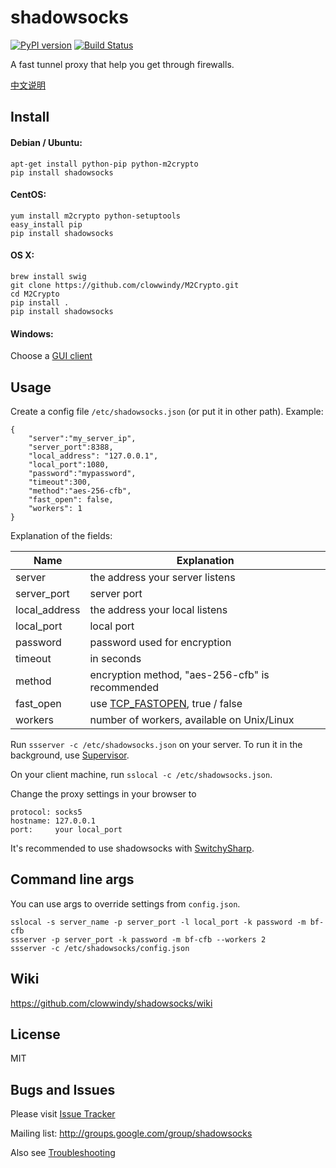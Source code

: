 shadowsocks
===========

[![PyPI version]][PyPI] [![Build Status]][Travis CI] 

A fast tunnel proxy that help you get through firewalls.

[中文说明][Chinese Readme]

Install
-------

#### Debian / Ubuntu:

    apt-get install python-pip python-m2crypto
    pip install shadowsocks

#### CentOS:

    yum install m2crypto python-setuptools
    easy_install pip
    pip install shadowsocks

#### OS X:

    brew install swig
    git clone https://github.com/clowwindy/M2Crypto.git
    cd M2Crypto
    pip install .
    pip install shadowsocks

#### Windows:

Choose a [GUI client]

Usage
-----

Create a config file `/etc/shadowsocks.json` (or put it in other path).
Example:

    {
        "server":"my_server_ip",
        "server_port":8388,
        "local_address": "127.0.0.1",
        "local_port":1080,
        "password":"mypassword",
        "timeout":300,
        "method":"aes-256-cfb",
        "fast_open": false,
        "workers": 1
    }

Explanation of the fields:

| Name          | Explanation                                     |
| ------------- | ----------------------------------------------- |
| server        | the address your server listens                 |
| server_port   | server port                                     |
| local_address | the address your local listens                  |
| local_port    | local port                                      |
| password      | password used for encryption                    |
| timeout       | in seconds                                      |
| method        | encryption method, "aes-256-cfb" is recommended |
| fast_open     | use [TCP_FASTOPEN], true / false                |
| workers       | number of workers, available on Unix/Linux      |

Run `ssserver -c /etc/shadowsocks.json` on your server. To run it in the
background, use [Supervisor].

On your client machine, run `sslocal -c /etc/shadowsocks.json`.

Change the proxy settings in your browser to

    protocol: socks5
    hostname: 127.0.0.1
    port:     your local_port

It's recommended to use shadowsocks with [SwitchySharp].

Command line args
------------------

You can use args to override settings from `config.json`.

    sslocal -s server_name -p server_port -l local_port -k password -m bf-cfb
    ssserver -p server_port -k password -m bf-cfb --workers 2
    ssserver -c /etc/shadowsocks/config.json

Wiki
----

https://github.com/clowwindy/shadowsocks/wiki

License
-------
MIT

Bugs and Issues
----------------
Please visit [Issue Tracker]

Mailing list: http://groups.google.com/group/shadowsocks

Also see [Troubleshooting]


[Build Status]:    https://img.shields.io/travis/clowwindy/shadowsocks/master.svg?style=flat
[Chinese Readme]:  https://github.com/clowwindy/shadowsocks/wiki/Shadowsocks-%E4%BD%BF%E7%94%A8%E8%AF%B4%E6%98%8E
[GUI client]:      https://github.com/clowwindy/shadowsocks/wiki/Ports-and-Clients
[Issue Tracker]:   https://github.com/clowwindy/shadowsocks/issues?state=open
[PyPI]:            https://pypi.python.org/pypi/shadowsocks
[PyPI version]:    https://img.shields.io/pypi/v/shadowsocks.svg?style=flat
[Supervisor]:      https://github.com/clowwindy/shadowsocks/wiki/Configure-Shadowsocks-with-Supervisor
[TCP_FASTOPEN]:    https://github.com/clowwindy/shadowsocks/wiki/TCP-Fast-Open
[Travis CI]:       https://travis-ci.org/clowwindy/shadowsocks
[Troubleshooting]: https://github.com/clowwindy/shadowsocks/wiki/Troubleshooting
[SwitchySharp]:    https://chrome.google.com/webstore/detail/proxy-switchysharp/dpplabbmogkhghncfbfdeeokoefdjegm
